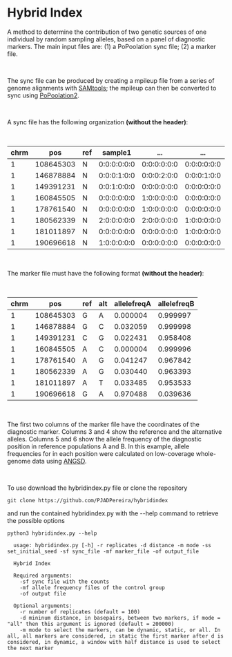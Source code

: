 # Hybrid Index
A method to determine the contribution of two genetic sources of one individual by random sampling alleles, based on a panel of diagnostic markers. The main input files are: (1) a PoPoolation sync file; (2) a marker file. 

&nbsp;

The sync file can be produced by creating a mpileup file from a series of genome alignments with [SAMtools](https://www.htslib.org); the mpileup can then be converted to sync using [PoPoolation2](https://sourceforge.net/p/popoolation2).

&nbsp;

A sync file has the following organization **(without the header)**:

&nbsp;

|chrm|pos|ref|sample1|...|...|...|sampleN|
|----|---|---|-------|---|----|---|----|
|1|108645303|N	|0:0:0:0:0:0	|0:0:0:0:0:0	|0:0:0:0:0:0	|0:0:0:0:0:0	|0:0:0:0:0:0|
|1  |146878884|	N	|0:0:0:1:0:0	|0:0:0:2:0:0	|0:0:0:1:0:0	|0:0:0:2:0:0	|0:0:0:2:0:0|
|1  |149391231|	N	|0:0:1:0:0:0	|0:0:0:0:0:0	|0:0:0:0:0:0	|0:0:0:0:0:0	|0:0:0:0:0:0|
|1  |160845505|	N	|0:0:0:0:0:0	|1:0:0:0:0:0	|0:0:0:0:0:0	|0:0:0:0:0:0	|0:0:0:0:0:0|
|1  |178761540|	N	|0:0:0:0:0:0	|1:0:0:0:0:0	|0:0:0:0:0:0	|0:0:0:0:0:0	|0:0:0:0:0:0|
|1  |180562339|	N	|2:0:0:0:0:0	|2:0:0:0:0:0	|1:0:0:0:0:0	|1:0:0:0:0:0	|2:0:0:0:0:0|
|1  |181011897|	N	|0:0:0:0:0:0	|0:0:0:0:0:0	|1:0:0:0:0:0	|1:0:0:0:0:0	|2:0:0:0:0:0|
|1  |190696618|	N	|1:0:0:0:0:0	|0:0:0:0:0:0	|0:0:0:0:0:0	|0:0:0:1:0:0	|0:0:0:0:0:0|

&nbsp;

The marker file must have the following format **(without the header)**:

&nbsp;

|chrm|pos|ref|alt|allelefreqA|allelefreqB|
|-|-|-|-|-|-|
|1| 108645303|	G|	A|	0.000004|	0.999997|
|1|	146878884|	G|	C|	0.032059|	0.999998|
|1|	149391231|	C|	G|	0.022431|	0.958408|
|1|	160845505|	A|	C|	0.000004|	0.999996|
|1|	178761540|	A|	G|	0.041247|	0.967842|
|1|	180562339|	A|	G|	0.030440|	0.963393|
|1|	181011897|	A|	T|	0.033485|	0.953533|
|1|	190696618|	G|	A|	0.970488|	0.039636|

&nbsp;

The first two columns of the marker file have the coordinates of the diagnostic marker. Columns 3 and 4 show the reference and the alternative alleles. Columns 5 and 6 show the allele frequency of the diagnostic position in reference populations A and B. In this example, allele frequencies for in each position were calculated on low-coverage whole-genome data using [ANGSD](http://www.popgen.dk/angsd/index.php/ANGSD).

&nbsp;





To use download the hybridindex.py file or clone the repository 

```
git clone https://github.com/PJADPereira/hybridindex
```

and run the contained hybridindex.py with the --help command to retrieve the possible options

```
python3 hybridindex.py --help
```
```
  usage: hybridindex.py [-h] -r replicates -d distance -m mode -ss set_initial_seed -sf sync_file -mf marker_file -of output_file

  Hybrid Index

  Required arguments:
    -sf sync file with the counts
    -mf allele frequency files of the control group
    -of output file

  Optional arguments:
    -r number of replicates (default = 100)
    -d mininum distance, in basepairs, between two markers, if mode = "all" then this argument is ignored (default = 200000)
    -m mode to select the markers, can be dynamic, static, or all. In all, all markers are considered, in static the first marker after d is considered, in dynamic, a window with half distance is used to select the next marker

```
